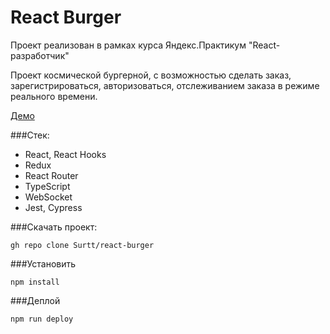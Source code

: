 # React Burger

Проект реализован в рамках курса Яндекс.Практикум "React-разработчик"

Проект космической бургерной, с возможностью сделать заказ, зарегистрироваться, авторизоваться, отслеживанием заказа в режиме реального времени.

[Демо](https://surtt.github.io/react-burger/)

###Стек:
- React, React Hooks
- Redux
- React Router
- TypeScript
- WebSocket
- Jest, Cypress


###Скачать проект:

``gh repo clone Surtt/react-burger``

###Установить

``npm install``

###Деплой

``npm run deploy``


